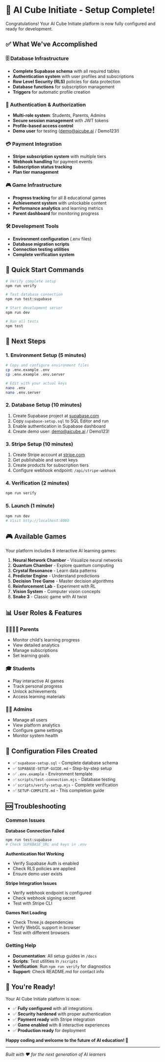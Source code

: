 # 🎉 AI Cube Initiate - Setup Complete!

Congratulations! Your AI Cube Initiate platform is now fully configured and ready for development.

## ✅ What We've Accomplished

### 🗄️ Database Infrastructure
- **Complete Supabase schema** with all required tables
- **Authentication system** with user profiles and subscriptions
- **Row Level Security (RLS)** policies for data protection
- **Database functions** for subscription management
- **Triggers** for automatic profile creation

### 🔐 Authentication & Authorization
- **Multi-role system**: Students, Parents, Admins
- **Secure session management** with JWT tokens
- **Profile-based access control**
- **Demo user** for testing (demo@aicube.ai / Demo123!)

### 💳 Payment Integration
- **Stripe subscription system** with multiple tiers
- **Webhook handling** for payment events
- **Subscription status tracking**
- **Plan tier management**

### 🎮 Game Infrastructure
- **Progress tracking** for all 8 educational games
- **Achievement system** with unlockable content
- **Performance analytics** and learning metrics
- **Parent dashboard** for monitoring progress

### 🛠️ Development Tools
- **Environment configuration** (.env files)
- **Database migration scripts**
- **Connection testing utilities**
- **Complete verification system**

## 🚀 Quick Start Commands

```bash
# Verify complete setup
npm run verify

# Test database connection
npm run test:supabase

# Start development server
npm run dev

# Run all tests
npm test
```

## 🎯 Next Steps

### 1. **Environment Setup** (5 minutes)
```bash
# Copy and configure environment files
cp .env.example .env
cp .env.example .env.server

# Edit with your actual keys
nano .env
nano .env.server
```

### 2. **Database Setup** (10 minutes)
1. Create Supabase project at [supabase.com](https://supabase.com)
2. Copy `supabase-setup.sql` to SQL Editor and run
3. Enable authentication in Supabase dashboard
4. Create demo user: demo@aicube.ai / Demo123!

### 3. **Stripe Setup** (10 minutes)
1. Create Stripe account at [stripe.com](https://stripe.com)
2. Get publishable and secret keys
3. Create products for subscription tiers
4. Configure webhook endpoint: `/api/stripe-webhook`

### 4. **Verification** (2 minutes)
```bash
npm run verify
```

### 5. **Launch** (1 minute)
```bash
npm run dev
# Visit http://localhost:8080
```

## 🎮 Available Games

Your platform includes 8 interactive AI learning games:

1. **Neural Network Chamber** - Visualize neural networks
2. **Quantum Chamber** - Explore quantum computing
3. **Crystal Resonance** - Learn data patterns
4. **Predictor Engine** - Understand predictions
5. **Decision Tree Game** - Master decision algorithms
6. **Reinforcement Lab** - Experiment with RL
7. **Vision System** - Computer vision concepts
8. **Snake 3** - Classic game with AI twist

## 📊 User Roles & Features

### 👨‍👩‍👧‍👦 Parents
- Monitor child's learning progress
- View detailed analytics
- Manage subscriptions
- Set learning goals

### 🎓 Students
- Play interactive AI games
- Track personal progress
- Unlock achievements
- Access learning materials

### 👨‍💼 Admins
- Manage all users
- View platform analytics
- Configure game settings
- Monitor system health

## 🔧 Configuration Files Created

- ✅ `supabase-setup.sql` - Complete database schema
- ✅ `SUPABASE-SETUP-GUIDE.md` - Step-by-step setup
- ✅ `.env.example` - Environment template
- ✅ `scripts/test-connection.mjs` - Database testing
- ✅ `scripts/verify-setup.mjs` - Complete verification
- ✅ `SETUP-COMPLETE.md` - This completion guide

## 🆘 Troubleshooting

### Common Issues

**Database Connection Failed**
```bash
npm run test:supabase
# Check SUPABASE_URL and keys in .env
```

**Authentication Not Working**
- Verify Supabase Auth is enabled
- Check RLS policies are applied
- Ensure demo user exists

**Stripe Integration Issues**
- Verify webhook endpoint is configured
- Check webhook signing secret
- Test with Stripe CLI

**Games Not Loading**
- Check Three.js dependencies
- Verify WebGL support in browser
- Test with different browsers

### Getting Help

- **Documentation**: All setup guides in `/docs`
- **Scripts**: Test utilities in `/scripts`
- **Verification**: Run `npm run verify` for diagnostics
- **Support**: Check README.md for contact info

## 🎊 You're Ready!

Your AI Cube Initiate platform is now:
- ✅ **Fully configured** with all integrations
- ✅ **Security hardened** with proper authentication
- ✅ **Payment ready** with Stripe integration
- ✅ **Game enabled** with 8 interactive experiences
- ✅ **Production ready** for deployment

**Happy coding and welcome to the future of AI education! 🚀**

---

*Built with ❤️ for the next generation of AI learners*
